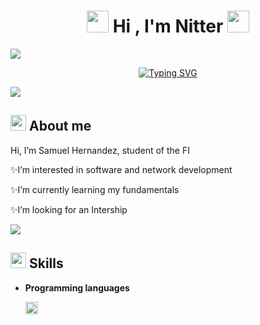###
<!---Header--->
<h1 align="center"><img src="https://github.com/Nitter-Bot/Imagenes/blob/main/Hackerman.gif" width="35"><b> Hi , I'm Nitter </b><img src="https://github.com/Nitter-Bot/Imagenes/blob/main/Hackerman.gif" width="35"></h1>
<img src="https://user-images.githubusercontent.com/73097560/115834477-dbab4500-a447-11eb-908a-139a6edaec5c.gif">

<!---SVG Animation--->
<p align="center">
<a href="https://git.io/typing-svg"><img src="https://readme-typing-svg.demolab.com?font=Fira+Code&size=25&pause=1000&color=FFF277&center=true&random=false&width=440&height=70&lines=Computer+Engineering+Student;UNAM+Engineering+Faculty" alt="Typing SVG" /></a>
</p>
<img src="https://user-images.githubusercontent.com/73097560/115834477-dbab4500-a447-11eb-908a-139a6edaec5c.gif">

## <picture><img src = "https://github.com/Nitter-Bot/Imagenes/blob/main/camera2.gif" width = 25px></picture> **About me**

  
 Hi, I’m Samuel Hernandez, student of the FI
  
✨I’m interested in software and network development

✨I’m currently learning my fundamentals

✨I’m looking for an Intership

<img src="https://user-images.githubusercontent.com/73097560/115834477-dbab4500-a447-11eb-908a-139a6edaec5c.gif">

## <picture><img src = "https://github.com/Nitter-Bot/Imagenes/blob/main/Code.gif" width = 25px></picture> **Skills**

<p>

- **Programming languages**

  <picture><img src="https://github.com/Nitter-Bot/Imagenes/blob/main/C_Logo.png" width=20px></picture>

  
</p>
